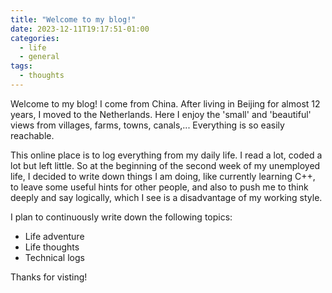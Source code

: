 ```yaml
---
title: "Welcome to my blog!"
date: 2023-12-11T19:17:51-01:00
categories:
  - life
  - general
tags:
  - thoughts
---
```

Welcome to my blog! I come from China. After living in Beijing for almost 12 years, I moved to the Netherlands. Here I enjoy the 'small' and 'beautiful' views from villages, farms, towns, canals,... Everything is so easily reachable.

This online place is to log everything from my daily life. I read a lot, coded a lot but left little. So at the beginning of the second week of my unemployed life, I decided to write down things I am doing, like currently learning C++, to leave some useful hints for other people, and also to push me to think deeply and say logically, which I see is a disadvantage of my working style.

I plan to continuously write down the following topics:
* Life adventure
* Life thoughts
* Technical logs

Thanks for visting!
		
